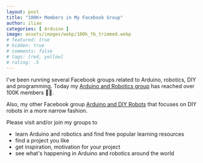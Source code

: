 ```yaml
---
layout: post
title: "100K+ Members in My Facebook Group"
author: iliao
categories: [ Arduino ]
image: assets/images/webp/100k_fb_trimmed.webp
# featured: true
# hidden: true
# comments: false
# tags: [red, yellow]
# rating: .5
---
```


I've been running several Facebook groups related to Arduino, robotics, DIY and programming. Today my [Arduino and Robotics group](https://www.facebook.com/groups/351994643955858) has reached over 100K members 🥳🎉.

Also, my other Facebook group [Arduino and DIY Robots](https://www.facebook.com/groups/243730868651472) that focuses on DIY robots in a more narrow fashion.

Please visit and/or join my groups to
- learn Arduino and robotics and find free popular learning resources
- find a project you like
- get inspiration, motivation for your project
- see what's happening in Arduino and robotics around the world
